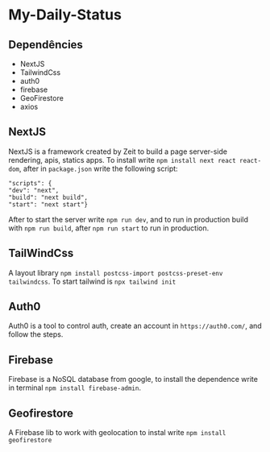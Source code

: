 # My-Daily-Status

## Dependêncies 
- NextJS
- TailwindCss
- auth0
- firebase
- GeoFirestore
- axios

## NextJS
NextJS is a framework created by Zeit to build a page server-side rendering, apis, statics apps. To install write `npm install next react react-dom`, after in `package.json` write the following script: 
    
    "scripts": {
    "dev": "next",
    "build": "next build",
    "start": "next start"}

After to start the server write `npm run dev`, and to run in production build with `npm run build`, after `npm run start` to run in production.

## TailWindCss
A layout library `npm install postcss-import postcss-preset-env tailwindcss`. To start tailwind is `npx tailwind init`

## Auth0
Auth0 is a tool to control auth, create an account in `https://auth0.com/`, and follow the steps.

## Firebase
Firebase is a NoSQL database from google, to install the dependence write in terminal `npm install firebase-admin`.

## Geofirestore
A Firebase lib to work with geolocation to instal write `npm install geofirestore`